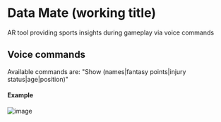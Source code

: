 # Data Mate (working title)
AR tool providing sports insights during gameplay via voice commands

## Voice commands

Available commands are: "Show (names|fantasy points|injury status|age|position)"

#### Example

![image](https://github.com/beabout/DataLayer/assets/22066972/3d44a522-69f4-424d-ad60-b6be08198093)

